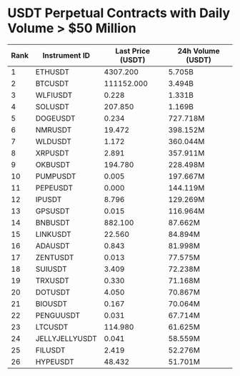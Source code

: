 # USDT Perpetual Contracts with Daily Volume > $50 Million

| Rank | Instrument ID | Last Price (USDT) | 24h Volume (USDT) |
|------|---------------|-------------------|-------------------|
| 1 | ETHUSDT | 4307.200 | 5.705B |
| 2 | BTCUSDT | 111152.000 | 3.494B |
| 3 | WLFIUSDT | 0.228 | 1.331B |
| 4 | SOLUSDT | 207.850 | 1.169B |
| 5 | DOGEUSDT | 0.234 | 727.718M |
| 6 | NMRUSDT | 19.472 | 398.152M |
| 7 | WLDUSDT | 1.172 | 360.044M |
| 8 | XRPUSDT | 2.891 | 357.911M |
| 9 | OKBUSDT | 194.780 | 228.498M |
| 10 | PUMPUSDT | 0.005 | 197.667M |
| 11 | PEPEUSDT | 0.000 | 144.119M |
| 12 | IPUSDT | 8.796 | 129.269M |
| 13 | GPSUSDT | 0.015 | 116.964M |
| 14 | BNBUSDT | 882.100 | 87.662M |
| 15 | LINKUSDT | 22.560 | 84.894M |
| 16 | ADAUSDT | 0.843 | 81.998M |
| 17 | ZENTUSDT | 0.013 | 77.575M |
| 18 | SUIUSDT | 3.409 | 72.238M |
| 19 | TRXUSDT | 0.330 | 71.168M |
| 20 | DOTUSDT | 4.050 | 70.867M |
| 21 | BIOUSDT | 0.167 | 70.064M |
| 22 | PENGUUSDT | 0.031 | 67.714M |
| 23 | LTCUSDT | 114.980 | 61.625M |
| 24 | JELLYJELLYUSDT | 0.041 | 58.559M |
| 25 | FILUSDT | 2.419 | 52.276M |
| 26 | HYPEUSDT | 48.432 | 51.701M |
